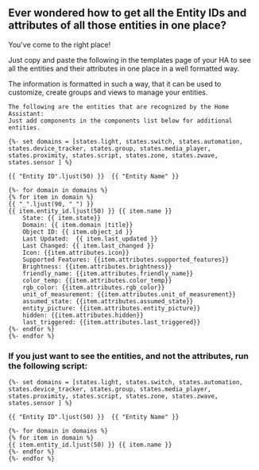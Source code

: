 ## Ever wondered how to get all the Entity IDs and attributes of all those entities in one place? 
You've come to the right place!

Just copy and paste the following in the templates page of your HA to see all the entities and their attributes in one place in a well formatted way.

The information is formatted in such a way, that it can be used to customize, create groups and views to manage your entities.

```
The following are the entities that are recognized by the Home Assistant:
Just add components in the components list below for additional entities.

{%- set domains = [states.light, states.switch, states.automation, states.device_tracker, states.group, states.media_player, states.proximity, states.script, states.zone, states.zwave, states.sensor ] %}

{{ "Entity ID".ljust(50) }}  {{ "Entity Name" }}

{%- for domain in domains %}
{% for item in domain %}
{{ "_".ljust(90, "_") }}
{{ item.entity_id.ljust(50) }} {{ item.name }}
    State: {{ item.state}}
    Domain: {{ item.domain |title}}
    Object ID: {{ item.object_id }}
    Last Updated:  {{ item.last_updated }}
    Last Changed: {{ item.last_changed }}
    Icon: {{item.attributes.icon}}
    Supported Features: {{item.attributes.supported_features}}
    Brightness: {{item.attributes.brightness}}
    friendly_name: {{item.attributes.friendly_name}}
    color_temp: {{item.attributes.color_temp}}
    rgb_color: {{item.attributes.rgb_color}}
    unit_of_measurement: {{item.attributes.unit_of_measurement}}
    assumed_state: {{item.attributes.assumed_state}}
    entity_picture: {{item.attributes.entity_picture}}
    hidden: {{item.attributes.hidden}}
    last_triggered: {{item.attributes.last_triggered}}
{%- endfor %}
{%- endfor %}

```
### If you just want to see the entities, and not the attributes, run the following script:

```
{%- set domains = [states.light, states.switch, states.automation, states.device_tracker, states.group, states.media_player, states.proximity, states.script, states.zone, states.zwave, states.sensor ] %}

{{ "Entity ID".ljust(50) }}  {{ "Entity Name" }}

{%- for domain in domains %}
{% for item in domain %}
{{ item.entity_id.ljust(50) }} {{ item.name }}
{%- endfor %}
{%- endfor %}
```

